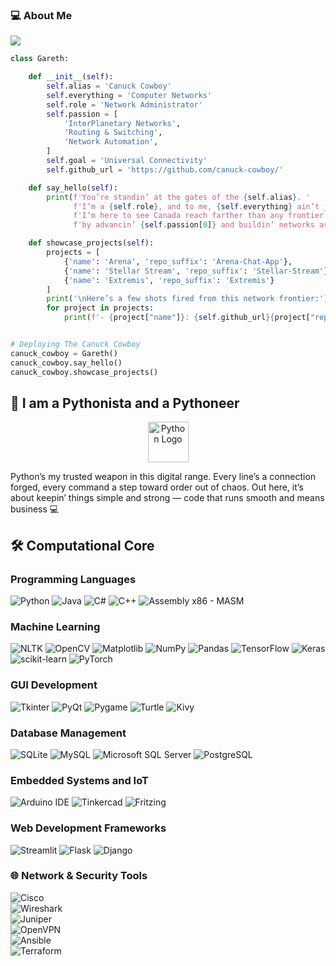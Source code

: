 ### 💻 About Me

![](https://komarev.com/ghpvc/?username=logictinkerer&label=PROFILE+VIEWS)

```python
class Gareth:

    def __init__(self):
        self.alias = 'Canuck Cowboy'
        self.everything = 'Computer Networks'
        self.role = 'Network Administrator'
        self.passion = [
            'InterPlanetary Networks',
            'Routing & Switching',
            'Network Automation',
        ]
        self.goal = 'Universal Connectivity'
        self.github_url = 'https://github.com/canuck-cowboy/'

    def say_hello(self):
        print(f'You’re standin’ at the gates of the {self.alias}. '
              f'I’m a {self.role}, and to me, {self.everything} ain’t just a job — it’s everything.\n'
              f'I’m here to see Canada reach farther than any frontier before — out into the stars themselves — '
              f'by advancin’ {self.passion[0]} and buildin’ networks as strong as the land I stand on.')

    def showcase_projects(self):
        projects = [
            {'name': 'Arena', 'repo_suffix': 'Arena-Chat-App'},
            {'name': 'Stellar Stream', 'repo_suffix': 'Stellar-Stream'},
            {'name': 'Extremis', 'repo_suffix': 'Extremis'}
        ]
        print('\nHere’s a few shots fired from this network frontier:')
        for project in projects:
            print(f'- {project["name"]}: {self.github_url}{project["repo_suffix"]}')


# Deploying The Canuck Cowboy
canuck_cowboy = Gareth()
canuck_cowboy.say_hello()
canuck_cowboy.showcase_projects()
```
## 🐍 I am a Pythonista and a Pythoneer

<div align="center">
    <img src="https://techstack-generator.vercel.app/python-icon.svg" alt="Python Logo" width="65" height="65" />
</div>

Python’s my trusted weapon in this digital range. Every line’s a connection forged, every command a step toward order out of chaos. Out here, it’s about keepin’ things simple and strong — code that runs smooth and means business 💻


## 🛠️ Computational Core 

### Programming Languages
![Python](https://img.shields.io/badge/Python-3776AB?style=for-the-badge&logo=python&logoColor=white)
![Java](https://img.shields.io/badge/Java-007396?style=for-the-badge&logo=java&logoColor=white)
![C#](https://img.shields.io/badge/C%23-239120?style=for-the-badge&logo=c-sharp&logoColor=white)
![C++](https://img.shields.io/badge/C++-00599C?style=for-the-badge&logo=c%2B%2B&logoColor=white)
![Assembly x86 - MASM](https://img.shields.io/badge/x86_Assembly-MASM-000000?style=for-the-badge)


### Machine Learning
![NLTK](https://img.shields.io/badge/NTLK-000000?style=for-the-badge&logo=nltk&logoColor=white)
![OpenCV](https://img.shields.io/badge/OpenCV-5C3EE8?style=for-the-badge&logo=opencv&logoColor=white)
![Matplotlib](https://img.shields.io/badge/Matplotlib-3776AB?style=for-the-badge&logo=python&logoColor=white)
![NumPy](https://img.shields.io/badge/NumPy-013243?style=for-the-badge&logo=numpy&logoColor=white)
![Pandas](https://img.shields.io/badge/Pandas-150458?style=for-the-badge&logo=pandas&logoColor=white)
![TensorFlow](https://img.shields.io/badge/TensorFlow-FF6F00?style=for-the-badge&logo=tensorflow&logoColor=white)
![Keras](https://img.shields.io/badge/Keras-D00000?style=for-the-badge&logo=keras&logoColor=white)
![scikit-learn](https://img.shields.io/badge/scikit_learn-F7931E?style=for-the-badge&logo=scikit-learn&logoColor=white)
![PyTorch](https://img.shields.io/badge/PyTorch-EE4C2C?style=for-the-badge&logo=pytorch&logoColor=white)


### GUI Development
![Tkinter](https://img.shields.io/badge/Tkinter-4B8BBE?style=for-the-badge&logo=python&logoColor=white)
![PyQt](https://img.shields.io/badge/PyQt-41CD52?style=for-the-badge&logo=qt&logoColor=white)
![Pygame](https://img.shields.io/badge/Pygame-3776AB?style=for-the-badge&logo=python&logoColor=white)
![Turtle](https://img.shields.io/badge/Turtle-0089D6?style=for-the-badge&logo=python&logoColor=white)
![Kivy](https://img.shields.io/badge/Kivy-7A7A7A?style=for-the-badge&logo=kivy&logoColor=white)


### Database Management
![SQLite](https://img.shields.io/badge/SQLite-003B57?style=for-the-badge&logo=sqlite&logoColor=white)
![MySQL](https://img.shields.io/badge/MySQL-4479A1?style=for-the-badge&logo=mysql&logoColor=white)
![Microsoft SQL Server](https://img.shields.io/badge/Microsoft_SQL_Server-CC2927?style=for-the-badge&logo=microsoft-sql-server&logoColor=white)
![PostgreSQL](https://img.shields.io/badge/PostgreSQL-336791?style=for-the-badge&logo=postgresql&logoColor=white)

### Embedded Systems and IoT
![Arduino IDE](https://img.shields.io/badge/Arduino_IDE-00979D?style=for-the-badge&logo=arduino&logoColor=white)
![Tinkercad](https://img.shields.io/badge/Tinkercad-01BC88?style=for-the-badge&logo=tinkercad&logoColor=white)
![Fritzing](https://img.shields.io/badge/Fritzing-7B0042?style=for-the-badge&logo=fritzing&logoColor=white)

### Web Development Frameworks
![Streamlit](https://img.shields.io/badge/Streamlit-FF4B4B?style=for-the-badge&logo=streamlit&logoColor=white)
![Flask](https://img.shields.io/badge/Flask-000000?style=for-the-badge&logo=flask&logoColor=white)
![Django](https://img.shields.io/badge/Django-092E20?style=for-the-badge&logo=django&logoColor=white)

### 🌐 Network & Security Tools
![Cisco](https://img.shields.io/badge/Cisco-1BA0E2?style=for-the-badge&logo=cisco&logoColor=white)  
![Wireshark](https://img.shields.io/badge/Wireshark-1177BB?style=for-the-badge&logo=wireshark&logoColor=white)  
![Juniper](https://img.shields.io/badge/Juniper-FF0000?style=for-the-badge&logo=juniper&logoColor=white)  
![OpenVPN](https://img.shields.io/badge/OpenVPN-4A90E2?style=for-the-badge&logo=openvpn&logoColor=white)  
![Ansible](https://img.shields.io/badge/Ansible-EE0000?style=for-the-badge&logo=ansible&logoColor=white)  
![Terraform](https://img.shields.io/badge/Terraform-7B42BC?style=for-the-badge&logo=terraform&logoColor=white)


